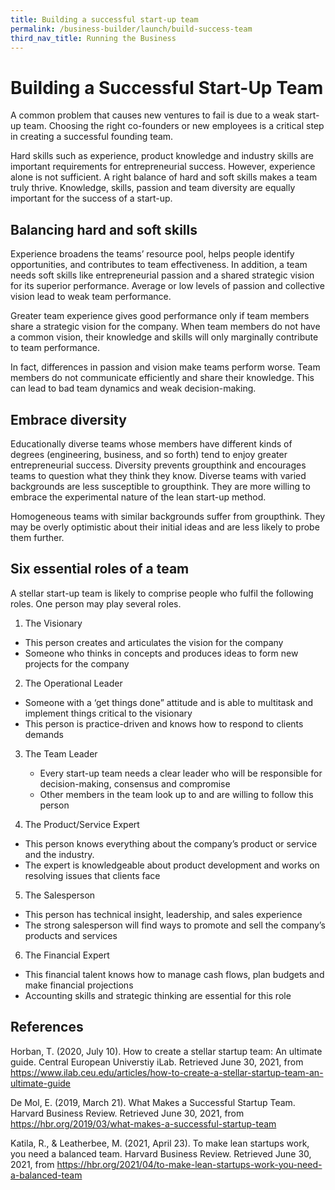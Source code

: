 ```yaml
---
title: Building a successful start-up team
permalink: /business-builder/launch/build-success-team
third_nav_title: Running the Business
---
```


# Building a Successful Start-Up Team

A common problem that causes new ventures to fail is due to a weak start-up team. Choosing the right co-founders or new employees is a critical step in creating a successful founding team. 

Hard skills such as experience, product knowledge and industry skills are important requirements for entrepreneurial success. However, experience alone is not sufficient. A right balance of hard and soft skills makes a team truly thrive. Knowledge, skills, passion and team diversity are equally important for the success of a start-up. 

## Balancing hard and soft skills

Experience broadens the teams’ resource pool, helps people identify opportunities, and contributes to team effectiveness. In addition, a team needs soft skills like entrepreneurial passion and a shared strategic vision for its superior performance. Average or low levels of passion and collective vision lead to weak team performance. 

Greater team experience gives good performance only if team members share a strategic vision for the company. When team members do not have a common vision, their knowledge and skills will only marginally contribute to team performance. 

In fact, differences in passion and vision make teams perform worse. Team members do not communicate efficiently and share their knowledge. This can lead to bad team dynamics and weak decision-making.

## Embrace diversity

Educationally diverse teams whose members have different kinds of degrees (engineering, business, and so forth) tend to enjoy greater entrepreneurial success. Diversity prevents groupthink and encourages teams to question what they think they know. Diverse teams with varied backgrounds are less susceptible to groupthink. They are more willing to embrace the experimental nature of the lean start-up method. 

Homogeneous teams with similar backgrounds suffer from groupthink. They may be overly optimistic about their initial ideas and are less likely to probe them further. 

## Six essential roles of a team

A stellar start-up team is likely to comprise people who fulfil the following roles. One person may play several roles. 

1.	The Visionary
   * This person creates and articulates the vision for the company
   * Someone who thinks in concepts and produces ideas to form new projects for the company

2.	The Operational Leader
   * Someone with a ‘get things done” attitude and is able to multitask and implement things critical to the visionary
   * This person is practice-driven and knows how to respond to clients demands 

3. The Team Leader
   * Every start-up team needs a clear leader who will be responsible for decision-making, consensus and compromise
   * Other members in the team look up to and are willing to follow this person 

4.	The Product/Service Expert
   * This person knows everything about the company’s product or service and the industry.
   * The expert is knowledgeable about product development and works on resolving issues that clients face

5.	The Salesperson
   * This person has technical insight, leadership, and sales experience
   * The strong salesperson will find ways to promote and sell the company’s products and services

6.	The Financial Expert
   * This financial talent knows how to manage cash flows, plan budgets and make financial projections
   * Accounting skills and strategic thinking are essential for this role 
 
## References

Horban, T. (2020, July 10). How to create a stellar startup team: An ultimate guide. Central European Universtiy iLab. Retrieved June 30, 2021, from <https://www.ilab.ceu.edu/articles/how-to-create-a-stellar-startup-team-an-ultimate-guide>

De Mol, E. (2019, March 21). What Makes a Successful Startup Team. Harvard Business Review. Retrieved June 30, 2021, from <https://hbr.org/2019/03/what-makes-a-successful-startup-team>

Katila, R., & Leatherbee, M. (2021, April 23). To make lean startups work, you need a balanced team. Harvard Business Review. Retrieved June 30, 2021, from <https://hbr.org/2021/04/to-make-lean-startups-work-you-need-a-balanced-team>
